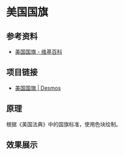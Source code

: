 # 美国国旗

## 参考资料

- [美国国旗 - 维基百科](https://zh.wikipedia.org/wiki/美国国旗)

## 项目链接

- [美国国旗 | Desmos](https://www.desmos.com/calculator/nicdfuwxaq)

## 原理

根据《美国法典》中的国旗标准，使用色块绘制。

## 效果展示

<IframeWindow url="https://www.desmos.com/calculator/nicdfuwxaq?embed" />
